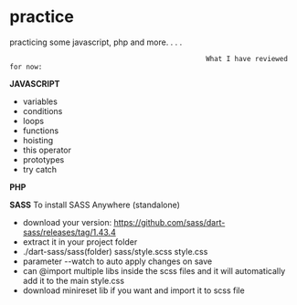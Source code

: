 # practice

practicing some javascript, php and more. . . .

                                                    What I have reviewed for now:

**JAVASCRIPT**

- variables
- conditions
- loops
- functions
- hoisting
- this operator
- prototypes
- try catch

**PHP**

**SASS**
To install SASS Anywhere (standalone)

- download your version: https://github.com/sass/dart-sass/releases/tag/1.43.4
- extract it in your project folder
- ./dart-sass/sass(folder) sass/style.scss style.css
- parameter --watch to auto apply changes on save
- can @import multiple libs inside the scss files and it will automatically add it to the main style.css 
- download minireset lib if you want and import it to scss file

